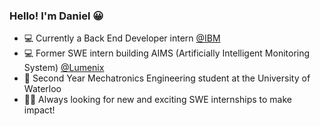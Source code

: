 ### Hello! I'm Daniel 😀

- 💻 Currently a Back End Developer intern [@IBM](https://www.ibm.com/ca-en) 
- 💻 Former SWE intern building AIMS (Artificially Intelligent Monitoring System) [@Lumenix](https://lumenix.com/) 
- 🤖 Second Year Mechatronics Engineering student at the University of Waterloo
- 🤝🏻 Always looking for new and exciting SWE internships to make impact!
